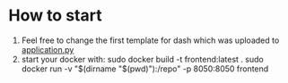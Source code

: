 # How to start

1) Feel free to change the first template for dash which was uploaded to
[application.py](https://github.com/DFscript/Covid_19_data_visualisation/blob/master/frontend/application.py)
2) start your docker with:
sudo docker build -t frontend:latest .
sudo docker run -v "$(dirname "$(pwd)"):/repo" -p 8050:8050 frontend
